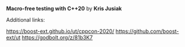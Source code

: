 **Macro-free testing with C++20** by **Kris Jusiak**

Additional links:

https://boost-ext.github.io/ut/cppcon-2020/
https://github.com/boost-ext/ut
https://godbolt.org/z/81b3K7
